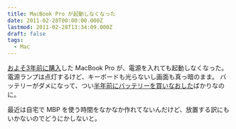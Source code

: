 ```yaml
---
title: MacBook Pro が起動しなくなった
date: 2011-02-28T00:00:00.000Z
lastmod: 2011-02-28T13:34:09.000Z
draft: false
tags:
  - Mac
---
```


[およそ3年前に購入](/posts/20080305/p01)した MacBook Pro が、電源を入れても起動しなくなった。 電源ランプは点灯するけど、キーボードも光らないし画面も真っ暗のまま。 バッテリーがダメになって、つい[半年前にバッテリーを買いなおした](/posts/20100815/p01)ばかりなのに。

最近は自宅で MBP を使う時間をなかなか作れてないんだけど、放置する訳にもいかないのでどうにかしないと。
